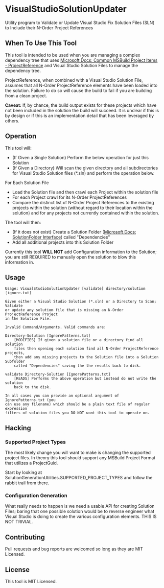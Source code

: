 # VisualStudioSolutionUpdater
Utility program to Validate or Update Visual Studio Fix Solution Files (SLN) to Include their N-Order Project References

## When To Use This Tool
This tool is intended to be used when you are managing a complex dependency tree that uses [Microsoft Docs: Common MSBuild Project Items - ProjectReference](https://docs.microsoft.com/en-us/visualstudio/msbuild/common-msbuild-project-items?view=vs-2017#projectreference) and Visual Studio Solution Files to manage the dependency tree.

ProjectReference, when combined with a Visual Studio Solution File, assumes that all N-Order ProjectReference elements have been loaded into the solution. Failure to do so will cause the build to fail if you are building from a clean project.

**Caveat:** If, by chance, the build output exists for these projects which have not been included in the solution the build will succeed. It is unclear if this is by design or if this is an implementation detail that has been leveraged by others.

## Operation
This tool will:

* (If Given a Single Solution) Perform the below operation for just this Solution
* (If Given a Directory) Will scan the given directory and all subdirectories for Visual Studio Solution files (*.sln) and perform the operation below.

For Each Solution File
* Load the Solution file and then crawl each Project within the solution file
* For each Project crawl for its N-Order ProjectReferences
* Compare the distinct list of N-Order Project References to the existing projects within the solution (without regard to their location within the solution) and for any projects not currently contained within the solution.

The tool will then:
* (If it does not exist) Create a Solution Folder ([Microsoft Docs: SolutionFolder Interface](https://docs.microsoft.com/en-us/dotnet/api/envdte80.solutionfolder?view=visualstudiosdk-2017)) called "Dependencies"
* Add all additional projects into this Solution Folder

Currently this tool **WILL NOT** add Configuration information to the Solution; you are still REQUIRED to manually open the solution to blow this information in.

## Usage
```
Usage: VisualStudioSolutionUpdater [validate] directory/solution [ignore.txt]

Given either a Visual Studio Solution (*.sln) or a Directory to Scan; Validate
or update any solution file that is missing an N-Order ProjectReference Project
in the Solution File.

Invalid Command/Arguments. Valid commands are:

Directory-Solution [IgnorePatterns.txt]
    [MODIFIES] If given a solution file or a directory find all solution
    files then opening each solution find all N-Order ProjectReference projects,
    then add any missing projects to the Solution file into a Solution Subfolder
    called "Dependencies" saving the the results back to disk.

validate Directory-Solution [IgnorePatterns.txt]
    [READS] Performs the above operation but instead do not write the solution
    back to the disk.

In all cases you can provide an optional argument of IgnorePatterns.txt (you
can use any filename) which should be a plain text file of regular expression
filters of solution files you DO NOT want this tool to operate on.
```

## Hacking
### Supported Project Types
The most likely change you will want to make is changing the supported project files. In theory this tool should support any MSBuild Project Format that utilizes a ProjectGuid.

Start by looking at SolutionGenerationUtilities.SUPPORTED_PROJECT_TYPES and follow the rabbit trail from there.

### Configuration Generation
What really needs to happen is we need a usable API for creating Solution Files; baring that one possible solution would be to reverse engineer what Visual Studio is doing to create the various configuration elements. THIS IS NOT TRIVIAL.

## Contributing
Pull requests and bug reports are welcomed so long as they are MIT Licensed.

## License
This tool is MIT Licensed.